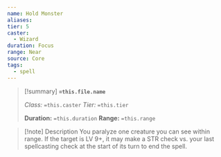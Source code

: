 ```yaml
---
name: Hold Monster
aliases: 
tier: 5
caster:
  - Wizard
duration: Focus
range: Near
source: Core
tags:
  - spell
---
```


> [!summary] **`=this.file.name`**
> 
> *Class:* `=this.caster`
> *Tier:* `=this.tier`
> 
> **Duration:** `=this.duration`
> **Range:** `=this.range`

>[!note] Description
> You paralyze one creature you can see within range. If the target is LV 9+, it may make a STR check vs. your last spellcasting check at the start of its turn to end the spell.